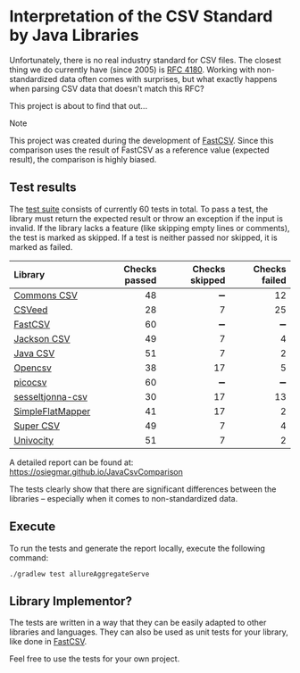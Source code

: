 # Interpretation of the CSV Standard by Java Libraries

Unfortunately, there is no real industry standard for CSV files.
The closest thing we do currently have (since 2005) is [RFC 4180](https://tools.ietf.org/html/rfc4180).
Working with non-standardized data often comes with surprises, but what exactly happens when parsing
CSV data that doesn't match this RFC?

This project is about to find that out...

> [!NOTE]
> This project was created during the development of [FastCSV].
> Since this comparison uses the result of FastCSV as a reference value (expected result),
> the comparison is highly biased.

## Test results

The [test suite](tests) consists of currently 60 tests in total.
To pass a test, the library must return the expected result or throw an exception if the input is invalid.
If the library lacks a feature (like skipping empty lines or comments), the test is marked as skipped.
If a test is neither passed nor skipped, it is marked as failed.

| Library            | Checks passed |     Checks skipped |      Checks failed |
|:-------------------|--------------:|-------------------:|-------------------:|
| [Commons CSV]      |            48 | :heavy_minus_sign: |                 12 |
| [CSVeed]           |            28 |                  7 |                 25 |
| [FastCSV]          |            60 | :heavy_minus_sign: | :heavy_minus_sign: |
| [Jackson CSV]      |            49 |                  7 |                  4 |
| [Java CSV]         |            51 |                  7 |                  2 |
| [Opencsv]          |            38 |                 17 |                  5 |
| [picocsv]          |            60 | :heavy_minus_sign: | :heavy_minus_sign: |
| [sesseltjonna-csv] |            30 |                 17 |                 13 |
| [SimpleFlatMapper] |            41 |                 17 |                  2 |
| [Super CSV]        |            49 |                  7 |                  4 |
| [Univocity]        |            51 |                  7 |                  2 |

A detailed report can be found at: https://osiegmar.github.io/JavaCsvComparison

The tests clearly show that there are significant differences between the libraries –
especially when it comes to non-standardized data.

## Execute

To run the tests and generate the report locally, execute the following command:

```shell
./gradlew test allureAggregateServe
```

## Library Implementor?

The tests are written in a way that they can be easily adapted to other libraries and languages.
They can also be used as unit tests for your library, like done in [FastCSV].

Feel free to use the tests for your own project.


[Commons CSV]: https://commons.apache.org/proper/commons-csv/
[CSVeed]: https://42bv.github.io/CSVeed/
[FastCSV]: https://fastcsv.org
[Jackson CSV]: https://github.com/FasterXML/jackson-dataformats-text
[Java CSV]: https://sourceforge.net/projects/javacsv/
[Opencsv]: https://opencsv.sourceforge.net
[picocsv]: https://github.com/nbbrd/picocsv
[sesseltjonna-csv]: https://github.com/skjolber/sesseltjonna-csv
[SimpleFlatMapper]: https://simpleflatmapper.org
[Super CSV]: https://super-csv.github.io/super-csv/index.html
[Univocity]: https://github.com/uniVocity/univocity-parsers
